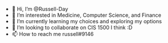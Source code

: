 - 👋 Hi, I’m @Russell-Day
- 👀 I’m interested in Medicine, Computer Science, and Finance
- 🌱 I’m currently learning my choices and exploring my options
- 💞️ I’m looking to collaborate on CIS 1500 I think :D
- 📫 How to reach me russell#9146

<!---
Russell-Day/Russell-Day is a ✨ special ✨ repository because its `README.md` (this file) appears on your GitHub profile.
You can click the Preview link to take a look at your changes.
--->
